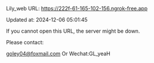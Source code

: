 Lily_web URL: https://222f-61-165-102-156.ngrok-free.app

Updated at: 2024-12-06 05:01:45

If you cannot open this URL, the server might be down.

Please contact: 

goley04@foxmail.com Or Wechat:GL_yeaH